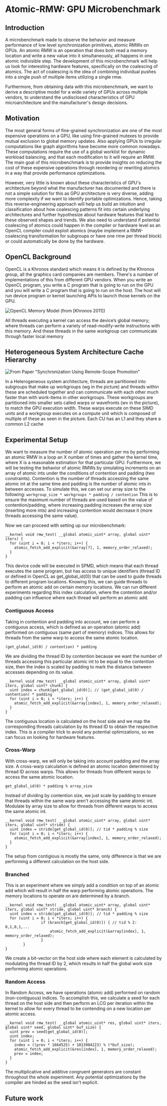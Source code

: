 # Atomic-RMW: GPU Microbenchmark 

## Introduction
A microbenchmark made to observe the behavior and measure performance of low level synchronization primitives, atomic RMWs on GPUs. An atomic RMW is an operation that does both read a memory location and write a new value into it simultaneously, all happens in one atomic indivisible step. The development of this microbenchmark will help us look for interesting hardware features, specifically on the coalescing of atomics. The act of coalescing is the idea of combining individual pushes into a single push of multiple items utilizing a single rmw. 

Furthermore, from obtaining data with this microbenchmark, we want to derive a descriptive model for a wide variety of GPUs across multiple vendors, to understand the undisclosed characteristics of GPU microarchitecture and the manufacturer's design decisions.

## Motivation
The most general forms of fine-grained synchronization are one of the most expensive operations on a GPU, like using fine-grained mutexes to provide mutual exclusion to global memory updates. Also applying GPUs to irregular computations like graph algorithms have become more common nowadays. These computations require the use of a global worklist for dynamic workload balancing, and that each modification to it will require an RMW. The main goal of this microbenchmark is to provide insights on reducing the cost of these expensive operations through reordering or rewriting atomics in a way that provide performance optimizations. 

However, very little is known about these characteristics of GPU's architecture beyond what the manufacturer has documented and there is not a simple solution for this as GPU architecture is very diverse, adding more complexity if we want to identify portable optimizations. Hence, taking this reverse-engineering approach will help us build an intuition and classification about how coalescing patterns fit into certain underlying architectures and further hypothesize about hardware features that lead to these observed shapes and trends. We also need to understand if potential coalescing of atomics could happen in the compiler or hardware level as an OpenCL compiler could exploit atomics (maybe implement a RMW-coalescing transformation for subgroups or have one rmw per thread block) or could automatically be done by the hardware. 

## OpenCL Background

OpenCL is a Khronos standard which means it is defined by the Khronos group, all the graphics card companies are members. There's a number of implementations of this from different GPU vendors. When you write an OpenCL program, you write a C program that is going to run on the GPU and you will write a C program that is going to run on the host. The host will run device program or kernel launching APIs to launch those kernels on the GPU.

![OpenCL Memory Model (from [Khronos 2011])](https://drive.google.com/uc?id=1hGx5pzDK1TeXS4nzFqy5p1dfOtdR-1NU)


All threads executing a kernel can access the device’s global memory; where threads can perform a variety of read-modify-write instructions with this memory. And these threads in the same workgroup can communicate through faster local memory

## Heterogeneous System Architecture Cache Hierarchy

![From Paper "Synchronization Using Remote-Scope Promotion"](https://drive.google.com/uc?id=1pZL3SoEZvNtDAlGZmDH3yFFpeV9YC9CV)

In a Heterogeneous system architecture, threads are partitioned into subgroups that make up workgroups (wg in the picture) and threads within these are scheduled together and can communicate with each other much faster than with work-items in other workgroups. 
These workgroups are partitioned into smaller sets called warps or wavefronts (wv in the picture), to match the GPU execution width. These warps execute on these SIMD units and a workgroup executes on a compute unit which is composed of multiple of these as seen in the picture. Each CU has an L1 and they share a common L2 cache


## Experimental Setup

We want to measure the number of atomic operation per ms by performing an atomic RMW in a loop an X number of times and gather the kernel time, where X is a reasonable estimation for that particular GPU. Furthermore, we will be testing the behavior of atomic RMWs by simulating increments on an array of atomic ints under the conditions of contention and padding (two constraints). Contention is the number of threads accessing the same atomic int at the same time and padding is the number of atomic ints in between accesses. To simulate this, we can set our array size to the following: 
`workgroup_size * workgroups * padding / contention`
This is to ensure the maximum number of threads are used based on the value of contention/padding, where increasing padding increases the array size (inserting more ints) and increasing contention would decrease it (more threads accessing the same value).

Now we can proceed with setting up our microbenchmark:
```
__kernel void rmw_test( __global atomic_uint* array, global uint* iters) {
  for (uint i = 0; i < *iters; i++) {
    atomic_fetch_add_explicit(&array[?], 1, memory_order_relaxed);
  }
}
```
This device code will be executed in SPMD, which means that each thread executes the same program, but has access to unique identifiers (thread ID or defined in OpenCL as get_global_id(0)) that can be used to guide threads to different program locations. Knowing this, we can guide threads to perform an atomic add on certain memory locations. We can run different experiments regarding this index calculation, where the contention and/or padding can influence where each thread will perform an atomic add. 

### Contiguous Access
Taking in contention and padding into account, we can perform a contiguous access, which is defined as an operation (atomic add) performed on contiguous (same part of memory) indices. This allows for threads from the same warp to access the same atomic location.

`(get_global_id(0) / contention) * padding`

We are dividing the thread ID by contention because we want the number of threads accessing this particular atomic int to be equal to the contention size, then the index is scaled by padding to mark the distance between accesses depending on its value. 
```
__kernel void rmw_test( __global atomic_uint* array, global uint* iters, global uint* chunk) {
  uint index = chunk[get_global_id(0)]; // (get_global_id(0) / contention) * padding
  for (uint i = 0; i < *iters; i++) {
    atomic_fetch_add_explicit(&array[index], 1, memory_order_relaxed);
  }
}
```
The contiguous location is calculated on the host side and we map the corresponding threads calculation by its thread ID to obtain the respective index. This is a compiler trick to avoid any potential optimizations, so we can focus on looking for hardware features. 

### Cross-Warp
With cross-warp, we will only be taking into account padding and the array size. A cross-warp calculation is defined an atomic location determined by thread ID across warps. This allows for threads from different warps to access the same atomic location.

`get_global_id(0) * padding % array_size`

Instead of dividing by contention size, we just scale by padding to ensure that threads within the same warp aren't accessing the same atomic int. Modulate by array size to allow for threads from different warps to access the same atomic int.

```
__kernel void rmw_test( __global atomic_uint* array, global uint* iters, global uint* stride) {
  uint index = stride[get_global_id(0)]; // tid * padding % size
  for (uint i = 0; i < *iters; i++) {
    atomic_fetch_add_explicit(&array[index], 1, memory_order_relaxed);
  }
}
```
The setup from contigious is mostly the same, only difference is that we are performing a different calculation on the host side.

### Branched
This is an experiment where we simply add a condition on top of an atomic add which will result in half the warp performing atomic operations. The memory locations to operate on are determined by a branch. 
```
__kernel void rmw_test( __global atomic_uint* array, global uint* iters, global uint* stride, global uint* branch) {
  uint index = stride[get_global_id(0)]; // tid * padding % size                          
  for (uint i = 0; i < *iters; i++) {
        		if (branch[get_global_id(0)]) { // tid % 2: 0,1,0,1,...
            		atomic_fetch_add_explicit(&array[index], 1, memory_order_relaxed);
        		}
    	}
}
```
We create a bit-vector on the host side where each element is calculated by modulating the thread ID by 2, which results in half the global work size performing atomic operations.

### Random Access 
In Random Access, we have operations (atomic add) performed on random (non-contiguous) indices. To accomplish this, we calculate a seed for each thread on the host side and then perform an LCG per iteration within the kernel to allow for every thread to be contending on a new location per atomic access.

```
__kernel void rmw_test( __global atomic_uint* res, global uint* iters, global uint* seed, global uint* buf_size) {
  uint prev = seed[get_global_id(0)];
  uint index;
  for (uint i = 0; i < *iters; i++) {
    index = ((prev * 1664525) + 1013904223) % (*buf_size);
    atomic_fetch_add_explicit(&res[index], 1, memory_order_relaxed);
    prev = index;
  }
}
```
The multiplicative and additive congruent generators are constant throughout the whole experiment. Any potential optimizations by the compiler are hinded as the seed isn't explicit.

## Future work

